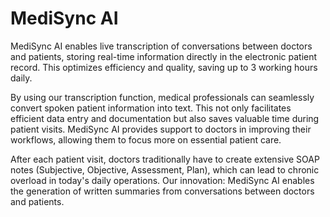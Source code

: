 # MediSync AI
MediSync AI enables live transcription of conversations between doctors and patients, storing real-time information directly in the electronic patient record. This optimizes efficiency and quality, saving up to 3 working hours daily.

By using our transcription function, medical professionals can seamlessly convert spoken patient information into text. This not only facilitates efficient data entry and documentation but also saves valuable time during patient visits. MediSync AI provides support to doctors in improving their workflows, allowing them to focus more on essential patient care.

After each patient visit, doctors traditionally have to create extensive SOAP notes (Subjective, Objective, Assessment, Plan), which can lead to chronic overload in today's daily operations. Our innovation: MediSync AI enables the generation of written summaries from conversations between doctors and patients.
